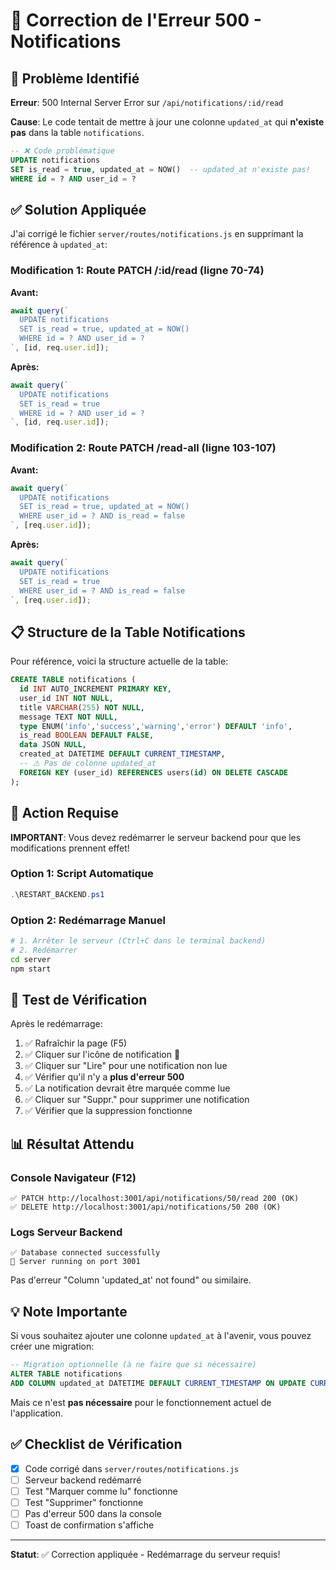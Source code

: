 # 🔧 Correction de l'Erreur 500 - Notifications

## 🔴 Problème Identifié

**Erreur**: 500 Internal Server Error sur `/api/notifications/:id/read`

**Cause**: Le code tentait de mettre à jour une colonne `updated_at` qui **n'existe pas** dans la table `notifications`.

```sql
-- ❌ Code problématique
UPDATE notifications 
SET is_read = true, updated_at = NOW()  -- updated_at n'existe pas!
WHERE id = ? AND user_id = ?
```

## ✅ Solution Appliquée

J'ai corrigé le fichier `server/routes/notifications.js` en supprimant la référence à `updated_at`:

### Modification 1: Route PATCH /:id/read (ligne 70-74)

**Avant:**
```javascript
await query(`
  UPDATE notifications 
  SET is_read = true, updated_at = NOW()
  WHERE id = ? AND user_id = ?
`, [id, req.user.id]);
```

**Après:**
```javascript
await query(`
  UPDATE notifications 
  SET is_read = true
  WHERE id = ? AND user_id = ?
`, [id, req.user.id]);
```

### Modification 2: Route PATCH /read-all (ligne 103-107)

**Avant:**
```javascript
await query(`
  UPDATE notifications 
  SET is_read = true, updated_at = NOW()
  WHERE user_id = ? AND is_read = false
`, [req.user.id]);
```

**Après:**
```javascript
await query(`
  UPDATE notifications 
  SET is_read = true
  WHERE user_id = ? AND is_read = false
`, [req.user.id]);
```

## 📋 Structure de la Table Notifications

Pour référence, voici la structure actuelle de la table:

```sql
CREATE TABLE notifications (
  id INT AUTO_INCREMENT PRIMARY KEY,
  user_id INT NOT NULL,
  title VARCHAR(255) NOT NULL,
  message TEXT NOT NULL,
  type ENUM('info','success','warning','error') DEFAULT 'info',
  is_read BOOLEAN DEFAULT FALSE,
  data JSON NULL,
  created_at DATETIME DEFAULT CURRENT_TIMESTAMP,
  -- ⚠️ Pas de colonne updated_at
  FOREIGN KEY (user_id) REFERENCES users(id) ON DELETE CASCADE
);
```

## 🚀 Action Requise

**IMPORTANT**: Vous devez redémarrer le serveur backend pour que les modifications prennent effet!

### Option 1: Script Automatique
```powershell
.\RESTART_BACKEND.ps1
```

### Option 2: Redémarrage Manuel
```bash
# 1. Arrêter le serveur (Ctrl+C dans le terminal backend)
# 2. Redémarrer
cd server
npm start
```

## 🧪 Test de Vérification

Après le redémarrage:

1. ✅ Rafraîchir la page (F5)
2. ✅ Cliquer sur l'icône de notification 🔔
3. ✅ Cliquer sur "Lire" pour une notification non lue
4. ✅ Vérifier qu'il n'y a **plus d'erreur 500**
5. ✅ La notification devrait être marquée comme lue
6. ✅ Cliquer sur "Suppr." pour supprimer une notification
7. ✅ Vérifier que la suppression fonctionne

## 📊 Résultat Attendu

### Console Navigateur (F12)
```
✅ PATCH http://localhost:3001/api/notifications/50/read 200 (OK)
✅ DELETE http://localhost:3001/api/notifications/50 200 (OK)
```

### Logs Serveur Backend
```
✅ Database connected successfully
🚀 Server running on port 3001
```

Pas d'erreur "Column 'updated_at' not found" ou similaire.

## 💡 Note Importante

Si vous souhaitez ajouter une colonne `updated_at` à l'avenir, vous pouvez créer une migration:

```sql
-- Migration optionnelle (à ne faire que si nécessaire)
ALTER TABLE notifications 
ADD COLUMN updated_at DATETIME DEFAULT CURRENT_TIMESTAMP ON UPDATE CURRENT_TIMESTAMP;
```

Mais ce n'est **pas nécessaire** pour le fonctionnement actuel de l'application.

## ✅ Checklist de Vérification

- [x] Code corrigé dans `server/routes/notifications.js`
- [ ] Serveur backend redémarré
- [ ] Test "Marquer comme lu" fonctionne
- [ ] Test "Supprimer" fonctionne
- [ ] Pas d'erreur 500 dans la console
- [ ] Toast de confirmation s'affiche

---

**Statut**: ✅ Correction appliquée - Redémarrage du serveur requis!

